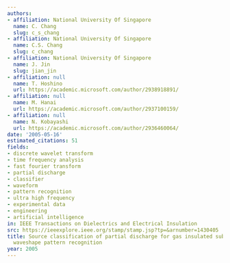 ```yaml
---
authors:
- affiliation: National University Of Singapore
  name: C. Chang
  slug: c_s_chang
- affiliation: National University Of Singapore
  name: C.S. Chang
  slug: c_chang
- affiliation: National University Of Singapore
  name: J. Jin
  slug: jian_jin
- affiliation: null
  name: T. Hoshino
  url: https://academic.microsoft.com/author/2938918891/
- affiliation: null
  name: M. Hanai
  url: https://academic.microsoft.com/author/2937100159/
- affiliation: null
  name: N. Kobayashi
  url: https://academic.microsoft.com/author/2936460064/
date: '2005-05-16'
estimated_citations: 51
fields:
- discrete wavelet transform
- time frequency analysis
- fast fourier transform
- partial discharge
- classifier
- waveform
- pattern recognition
- ultra high frequency
- experimental data
- engineering
- artificial intelligence
in: IEEE Transactions on Dielectrics and Electrical Insulation
src: https://ieeexplore.ieee.org/stamp/stamp.jsp?tp=&arnumber=1430405
title: Source classification of partial discharge for gas insulated substation using
  waveshape pattern recognition
year: 2005
---
```

